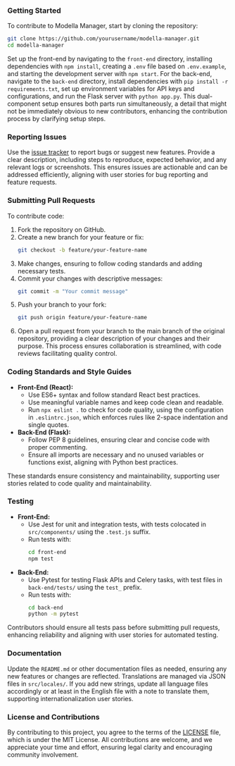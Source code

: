 ### Getting Started
To contribute to Modella Manager, start by cloning the repository:
```bash
git clone https://github.com/yourusername/modella-manager.git
cd modella-manager
```
Set up the front-end by navigating to the `front-end` directory, installing dependencies with `npm install`, creating a `.env` file based on `.env.example`, and starting the development server with `npm start`. For the back-end, navigate to the `back-end` directory, install dependencies with `pip install -r requirements.txt`, set up environment variables for API keys and configurations, and run the Flask server with `python app.py`. This dual-component setup ensures both parts run simultaneously, a detail that might not be immediately obvious to new contributors, enhancing the contribution process by clarifying setup steps.

### Reporting Issues
Use the [issue tracker](https://github.com/devastrar/modella-manager/issues) to report bugs or suggest new features. Provide a clear description, including steps to reproduce, expected behavior, and any relevant logs or screenshots. This ensures issues are actionable and can be addressed efficiently, aligning with user stories for bug reporting and feature requests.

### Submitting Pull Requests
To contribute code:
1. Fork the repository on GitHub.
2. Create a new branch for your feature or fix:
   ```bash
   git checkout -b feature/your-feature-name
   ```
3. Make changes, ensuring to follow coding standards and adding necessary tests.
4. Commit your changes with descriptive messages:
   ```bash
   git commit -m "Your commit message"
   ```
5. Push your branch to your fork:
   ```bash
   git push origin feature/your-feature-name
   ```
6. Open a pull request from your branch to the main branch of the original repository, providing a clear description of your changes and their purpose. This process ensures collaboration is streamlined, with code reviews facilitating quality control.

### Coding Standards and Style Guides
- **Front-End (React):**
  - Use ES6+ syntax and follow standard React best practices.
  - Use meaningful variable names and keep code clean and readable.
  - Run `npx eslint .` to check for code quality, using the configuration in `.eslintrc.json`, which enforces rules like 2-space indentation and single quotes.
- **Back-End (Flask):**
  - Follow PEP 8 guidelines, ensuring clear and concise code with proper commenting.
  - Ensure all imports are necessary and no unused variables or functions exist, aligning with Python best practices.

These standards ensure consistency and maintainability, supporting user stories related to code quality and maintainability.

### Testing
- **Front-End:**
  - Use Jest for unit and integration tests, with tests colocated in `src/components/` using the `.test.js` suffix.
  - Run tests with:
    ```bash
    cd front-end
    npm test
    ```
- **Back-End:**
  - Use Pytest for testing Flask APIs and Celery tasks, with test files in `back-end/tests/` using the `test_` prefix.
  - Run tests with:
    ```bash
    cd back-end
    python -m pytest
    ```
Contributors should ensure all tests pass before submitting pull requests, enhancing reliability and aligning with user stories for automated testing.

### Documentation
Update the `README.md` or other documentation files as needed, ensuring any new features or changes are reflected. Translations are managed via JSON files in `src/locales/`. If you add new strings, update all language files accordingly or at least in the English file with a note to translate them, supporting internationalization user stories.

### License and Contributions
By contributing to this project, you agree to the terms of the [LICENSE](LICENSE) file, which is under the MIT License. All contributions are welcome, and we appreciate your time and effort, ensuring legal clarity and encouraging community involvement.

